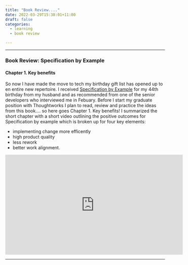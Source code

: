 ```yaml
---
title: "Book Review...."
date: 2022-03-29T15:38:01+11:00
draft: false
categories:
  - learning
  - book review

---
```

----

### Book Review: Specification by Example
#### Chapter 1. Key benefits

So now I have made the move to tech my birthday gift list has opened up to en entire new repertoire. I received [Specification by Example](https://www.manning.com/books/specification-by-example#toc) for my 44th birthday from my husband and  as recommended from one of the senior developers who interviewed me in Febuary. Before I start my graduate position with Thoughtworks I plan to read, review and practice the ideas from this book.... so here goes Chapter 1. Key benefits! I summarized the short chapter with a short video outlining the positive outcomes for Specification by example which is broken up for four key elements:
- implementing change more efficently
- high product quality
- less rework
- better work alignment.


<iframe src="https://prezi.com/v/embed/lc31etogb27p/" id="iframe_container" frameborder="0" webkitallowfullscreen="" mozallowfullscreen="" allowfullscreen="" allow="autoplay; fullscreen" height="315" width="560"></iframe>



----
